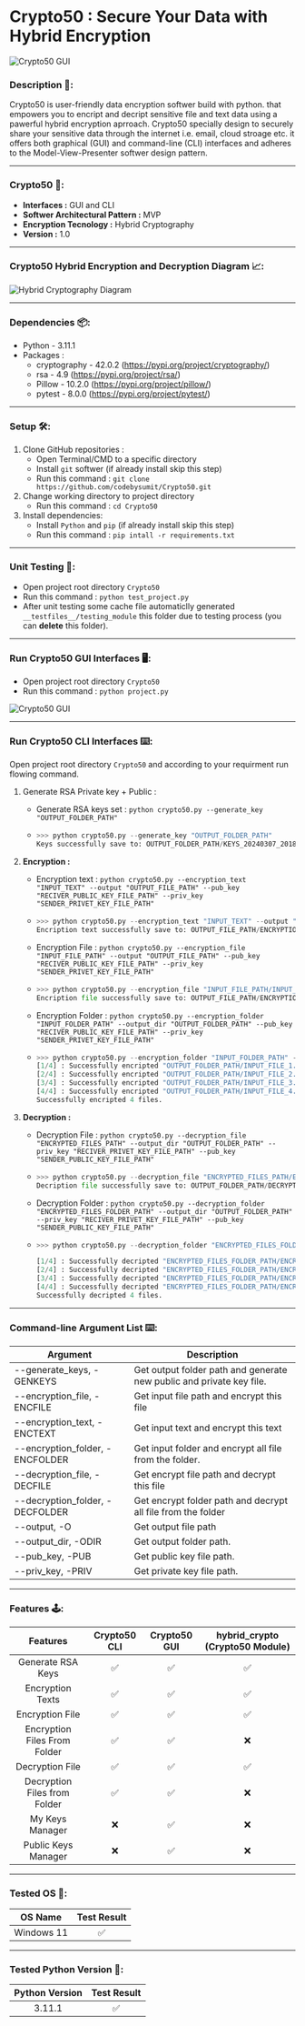 # Crypto50 : Secure Your Data with Hybrid Encryption 

 ![Crypto50 GUI](https://github.com/codebysumit/Crypto50/assets/87431704/a165a7e5-a2ec-4c73-9bb5-377ff558e910)


### Description 📜:

Crypto50 is user-friendly data encryption softwer build with python. that empowers you to encript and decript sensitive file and text data using a pawerful hybrid encryption aprroach. Crypto50 specially design to securely share your sensitive data through the internet i.e. email, cloud stroage etc. it offers both graphical (GUI) and command-line (CLI) interfaces and adheres to the Model-View-Presenter softwer design pattern.

------------------------------------------

### Crypto50 🔐:
- **Interfaces :** GUI and CLI
- **Softwer Architectural Pattern :** MVP
- **Encryption Tecnology :** Hybrid Cryptography
- **Version :** 1.0

------------------------------------------


### Crypto50 Hybrid Encryption and Decryption Diagram 📈:

![Hybrid Cryptography Diagram](https://github.com/codebysumit/Crypto50/assets/87431704/85bbedb5-ff00-4548-830f-7aa1f21e85f8)

------------------------------------------

### Dependencies 📦:
- Python - 3.11.1
- Packages :
    - cryptography - 42.0.2 (https://pypi.org/project/cryptography/)
    - rsa - 4.9 (https://pypi.org/project/rsa/)
    - Pillow - 10.2.0 (https://pypi.org/project/pillow/)
    - pytest - 8.0.0 (https://pypi.org/project/pytest/)

------------------------------------------


### Setup 🛠️:
1. Clone GitHub repositories :
    - Open Terminal/CMD to a specific directory
    - Install `git` softwer (if already install skip this step)
    - Run this command : `git clone https://github.com/codebysumit/Crypto50.git`
2. Change working directory to project directory
    - Run this command : `cd Crypto50`
3. Install dependencies:
    - Install `Python` and `pip` (if already install skip this step)
    - Run this command : `pip intall -r requirements.txt`

------------------------------------------


### Unit Testing 🧪: 
- Open project root directory `Crypto50`
- Run this command : `python test_project.py`
- After unit testing some cache file automaticlly generated `__testfiles__/testing_module` this folder due to testing process \(you can **delete** this folder\).

------------------------------------------


### Run Crypto50 GUI Interfaces 🖥️:
- Open project root directory `Crypto50`
- Run this command : `python project.py`

 ![Crypto50 GUI](https://github.com/codebysumit/Crypto50/assets/87431704/a165a7e5-a2ec-4c73-9bb5-377ff558e910)

------------------------------------------

### Run Crypto50 CLI Interfaces ⌨️:
Open project root directory `Crypto50` and according to your requirment run flowing command.

1. Generate RSA Private key + Public :
    - Generate RSA keys set : `python crypto50.py --generate_key "OUTPUT_FOLDER_PATH"`


   - ``` python
     >>> python crypto50.py --generate_key "OUTPUT_FOLDER_PATH"
     Keys successfully save to: OUTPUT_FOLDER_PATH/KEYS_20240307_201805_425722
     ```

2. **Encryption :**
    - Encryption text : `python crypto50.py --encryption_text "INPUT_TEXT" --output "OUTPUT_FILE_PATH" --pub_key "RECIVER_PUBLIC_KEY_FILE_PATH" --priv_key "SENDER_PRIVET_KEY_FILE_PATH"`

    - ``` python
      >>> python crypto50.py --encryption_text "INPUT_TEXT" --output "OUTPUT_FILE_PATH/ENCRYPTION_FILE_NAME.enc" --pub_key "RECIVER_PUBLIC_KEY_FILE_PATH/public.pem" --priv_key "SENDER_PRIVET_KEY_FILE_PATH/private.pem"
      Encription text successfully save to: OUTPUT_FILE_PATH/ENCRYPTION_FILE_NAME.enc
      ```

    - Encryption File : `python crypto50.py --encryption_file "INPUT_FILE_PATH" --output "OUTPUT_FILE_PATH" --pub_key "RECIVER_PUBLIC_KEY_FILE_PATH" --priv_key "SENDER_PRIVET_KEY_FILE_PATH"`

    - ```python
      >>> python crypto50.py --encryption_file "INPUT_FILE_PATH/INPUT_FILE.txt" --output "OUTPUT_FILE_PATH/ENCRYPTION_FILE_NAME.enc" --pub_key "RECIVER_PUBLIC_KEY_FILE_PATH/public.pem" --priv_key "SENDER_PRIVET_KEY_FILE_PATH/private.pem"
      Encription file successfully save to: OUTPUT_FILE_PATH/ENCRYPTION_FILE_NAME.enc
      ```

    - Encryption Folder : `python crypto50.py --encryption_folder "INPUT_FOLDER_PATH" --output_dir "OUTPUT_FOLDER_PATH" --pub_key "RECIVER_PUBLIC_KEY_FILE_PATH" --priv_key "SENDER_PRIVET_KEY_FILE_PATH"`

    - ```python
      >>> python crypto50.py --encryption_folder "INPUT_FOLDER_PATH" --output_dir "OUTPUT_FOLDER_PATH" --pub_key "RECIVER_PUBLIC_KEY_FILE_PATH/public.pem" --priv_key "SENDER_PRIVET_KEY_FILE_PATH/private.pem"
      [1/4] : Successfully encripted "OUTPUT_FOLDER_PATH/INPUT_FILE_1.mp4" ==> "OUTPUT_FOLDER_PATH/ENCRYPTION_1.enc"
      [2/4] : Successfully encripted "OUTPUT_FOLDER_PATH/INPUT_FILE_2.jpg" ==> "OUTPUT_FOLDER_PATH/ENCRYPTION_2.enc"
      [3/4] : Successfully encripted "OUTPUT_FOLDER_PATH/INPUT_FILE_3.mp3" ==> "OUTPUT_FOLDER_PATH/ENCRYPTION_3.enc"
      [4/4] : Successfully encripted "OUTPUT_FOLDER_PATH/INPUT_FILE_4.txt" ==> "OUTPUT_FOLDER_PATH/ENCRYPTION_4.enc"
      Successfully encripted 4 files.
      ```


3. **Decryption :**
    - Decryption File : `python crypto50.py --decryption_file "ENCRYPTED_FILES_PATH" --output_dir "OUTPUT_FOLDER_PATH" --priv_key "RECIVER_PRIVET_KEY_FILE_PATH" --pub_key "SENDER_PUBLIC_KEY_FILE_PATH"`

    - ```python
      >>> python crypto50.py --decryption_file "ENCRYPTED_FILES_PATH/ENCRYPTION_FILE_NAME.enc" --output_dir "OUTPUT_FOLDER_PATH" --priv_key "RECIVER_PRIVET_KEY_FILE_PATH/private.pem" --pub_key "SENDER_PUBLIC_KEY_FILE_PATH/public.pem"
      Decription file successfully save to: OUTPUT_FOLDER_PATH/DECRYPT_20240307_212528_345110.txt
      ```

    - Decryption Folder : `python crypto50.py --decryption_folder "ENCRYPTED_FILES_FOLDER_PATH" --output_dir "OUTPUT_FOLDER_PATH" --priv_key "RECIVER_PRIVET_KEY_FILE_PATH" --pub_key "SENDER_PUBLIC_KEY_FILE_PATH"`

    - ```python
      >>> python crypto50.py --decryption_folder "ENCRYPTED_FILES_FOLDER_PATH" --output_dir "OUTPUT_FOLDER_PATH" --priv_key "RECIVER_PRIVET_KEY_FILE_PATH/private.pem" --pub_key "SENDER_PUBLIC_KEY_FILE_PATH/public.pem"

      [1/4] : Successfully decripted "ENCRYPTED_FILES_FOLDER_PATH/ENCRYPTION_1.enc" ==> "OUTPUT_FOLDER_PATH/DECRYPT_20240307_213118_115599.mp4"
      [2/4] : Successfully decripted "ENCRYPTED_FILES_FOLDER_PATH/ENCRYPTION_2.enc" ==> "OUTPUT_FOLDER_PATH/DECRYPT_20240307_213118_386111.jpg"
      [3/4] : Successfully decripted "ENCRYPTED_FILES_FOLDER_PATH/ENCRYPTION_3.enc" ==> "OUTPUT_FOLDER_PATH/DECRYPT_20240307_213118_897642.mp3"
      [4/4] : Successfully decripted "ENCRYPTED_FILES_FOLDER_PATH/ENCRYPTION_4.enc" ==> "OUTPUT_FOLDER_PATH/DECRYPT_20240307_213118_975783.txt"
      Successfully decripted 4 files.
      ```

------------------------------------------


### Command-line Argument List ⌨️:
| Argument | Description |
| -------- | ----------- |
| --generate_keys, -GENKEYS | Get output folder path and generate new public and private key file. |
| --encryption_file, -ENCFILE | Get input file path and encrypt this file |
| --encryption_text, -ENCTEXT | Get input text and encrypt this text |
| --encryption_folder, -ENCFOLDER | Get input folder and encrypt all file from the folder. |
| --decryption_file, -DECFILE | Get encrypt file path and decrypt this file |
| --decryption_folder, -DECFOLDER | Get encrypt folder path and decrypt all file from the folder |
| --output, -O | Get output file path |
| --output_dir, -ODIR | Get output folder path. |
| --pub_key, -PUB | Get public key file path. |
| --priv_key, -PRIV | Get private key file path. |

------------------------------------------


###  Features 🕹️:
| Features | Crypto50 CLI | Crypto50 GUI  | hybrid_crypto (Crypto50 Module) |
| :------: | :----------: | :----------:  | :-----------------------------: |
| Generate RSA Keys | ✅ | ✅ | ✅ |
| Encryption Texts | ✅ | ✅ | ✅ | ✅ |
| Encryption File | ✅ |  ✅ |  ✅ |
| Encryption Files From Folder | ✅ |  ✅ | ❌ |
| Decryption File | ✅ | ✅ | ✅ |
| Decryption Files from Folder | ✅ | ✅ | ❌ |
| My Keys Manager | ❌ | ✅ | ❌ |
| Public Keys Manager | ❌ | ✅ | ❌ | 

------------------------------------------

### Tested OS 📝:
| OS Name | Test Result |
| :-----: | :---------: |
| Windows 11 | ✅ |

------------------------------------------


### Tested Python Version 📝:
| Python Version | Test Result |
| :------------: | :---------: |
| 3.11.1 | ✅ |
